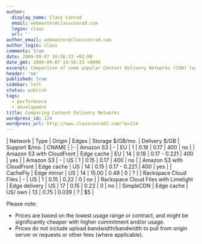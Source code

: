 ```yaml
---
author:
  display_name: Claus Conrad
  email: webmaster@clausconrad.com
  login: claus
  url: ''
author_email: webmaster@clausconrad.com
author_login: claus
comments: true
date: 2009-09-07 16:56:33 +02:00
date_gmt: 2009-09-07 14:56:33 +0000
excerpt: Comparison of some popular Content Delivery Networks (CDN) targeting SMB customers.
header: 'no'
published: true
sidebar: left
status: publish
tags:
  - performance
  - development
title: Comparing Content Delivery Networks
wordpress_id: 124
wordpress_url: http://www.clausconrad2.com/?p=124
---
```

| Network | Type | Origin | Edges | Storage $/GB/mo. | Delivery $/GB | Support $/mo. | CNAME |
|-
| Amazon S3 | - | EU | 1 | 0.18 | 0.17 | 400 | no |
| Amazon S3 with CloudFront | Edge cache | EU | 14 | 0.18 | 0.17 - 0.221 | 400 | yes |
| Amazon S3 | - | US | 1 | 0.15 | 0.17 | 400 | no |
| Amazon S3 with CloudFront | Edge cache | US | 14 | 0.15 | 0.17 - 0.221 | 400 | yes |
| CacheFly | Edge mirror | US | 14 | 15.00 | 0.49 | 0 | ? |
| Rackspace Cloud Files | - | US | 1 | 0.15 | 0.22 | 0 | no |
| Rackspace Cloud Files with Limelight | Edge delivery | US | 17 | 0.15 | 0.22 | 0 | no |
| SimpleCDN | Edge cache | US/ own | 13 | 0.75 | 0.039 | ? | $5 |

Please note:

*   Prices are based on the lowest usage range or contract, and might be significantly cheaper with higher commitment and/or usage.
*   Prices do not include upload bandwidth/bandwidth to pull from origin server or requests or other fees (where applicable).
